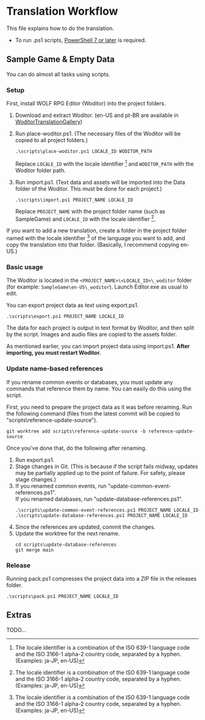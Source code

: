 # Translation Workflow

This file explains how to do the translation.

- To run .ps1 scripts, [PowerShell 7 or later](https://github.com/PowerShell/PowerShell) is required.

## Sample Game & Empty Data

You can do almost all tasks using scripts.

### Setup

First, install WOLF RPG Editor (Woditor) into the project folders.

1. Download and extract Woditor. (en-US and pt-BR are available in [WoditorTranslationGallery](https://github.com/WoditorTrans2000/WoditorTranslationGallery))
2. Run place-woditor.ps1. (The necessary files of the Woditor will be copied to all project folders.)
    ```text
    .\scripts\place-woditor.ps1 LOCALE_ID WODITOR_PATH
    ```
    Replace `LOCALE_ID` with the locale identifier [^1] and `WODITOR_PATH` with the Woditor folder path.

3. Run import.ps1. (Text data and assets will be imported into the Data folder of the Woditor. This must be done for each project.)
    ```text
    .\scripts\import.ps1 PROJECT_NAME LOCALE_ID
    ```
    Replace `PROJECT_NAME` with the project folder name (such as SampleGame) and `LOCALE_ID` with the locale identifier [^1].

If you want to add a new translation, create a folder in the project folder named with the locale identifier [^1] of the language you want to add, and copy the translation into that folder. (Basically, I recommend copying en-US.)

### Basic usage

The Woditor is located in the `<PROJECT_NAME>\<LOCALE_ID>\_woditor` folder (for example: `SampleGame\en-US\_woditor`).
Launch Editor.exe as usual to edit.

You can export project data as text using export.ps1.

```text
.\scripts\export.ps1 PROJECT_NAME LOCALE_ID
```

The data for each project is output in text format by Woditor, and then split by the script.
Images and audio files are copied to the assets folder.

As mentioned earlier, you can import project data using import.ps1. **After importing, you must restart Woditor.**

### Update name-based references

If you rename common events or databases, you must update any commands that reference them by name.
You can easily do this using the script.

First, you need to prepare the project data as it was before renaming. Run the following command (files from the latest commit will be copied to "scripts\reference-update-source").

```text
git worktree add scripts\reference-update-source -b reference-update-source
```

Once you've done that, do the following after renaming.

1. Run export.ps1.
2. Stage changes in Git. (This is because if the script fails midway, updates may be partially applied up to the point of failure. For safety, please stage changes.)
3. If you renamed common events, run "update-common-event-references.ps1".  
If you renamed databases, run "update-database-references.ps1".
    ```text
    .\scripts\update-common-event-references.ps1 PROJECT_NAME LOCALE_ID
    .\scripts\update-database-references.ps1 PROJECT_NAME LOCALE_ID
    ```
4. Since the references are updated, commit the changes.
5. Update the worktree for the next rename.
    ```text
    cd scripts\update-database-references
    git merge main
    ```

### Release

Running pack.ps1 compresses the project data into a ZIP file in the releases folder.

```text
.\scripts\pack.ps1 PROJECT_NAME LOCALE_ID
```

## Extras

TODO...

[^1]: The locale identifier is a combination of the ISO 639-1 language code and the ISO 3166-1 alpha-2 country code, separated by a hyphen. (Examples: ja-JP, en-US)
